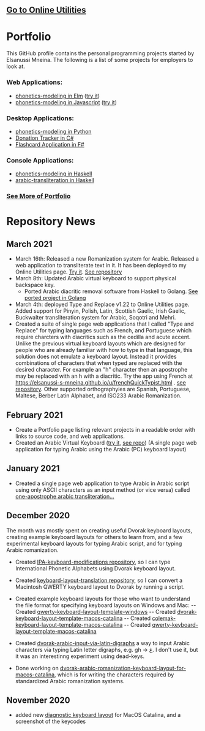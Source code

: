 ## [Go to Online Utilities](https://elsanussi-s-mneina.github.io/u/)

# Portfolio
This GitHub profile contains the personal programming projects started by Elsanussi Mneina.
The following is a list of some projects for employers to look at.
### Web Applications:
- [phonetics-modeling in Elm](https://github.com/elsanussi-s-mneina/phonetics-modeling-elm) ([try it](https://elsanussi-s-mneina.github.io/phonetics-modeling-elm-demo/))
- [phonetics-modeling in Javascript](https://github.com/elsanussi-s-mneina/phonetics-modeling-html-js) ([try it](https://elsanussi-s-mneina.github.io/phonetics-modeling-html-js/))

### Desktop Applications:
- [phonetics-modeling in Python](https://github.com/elsanussi-s-mneina/phonetics-modeling-python)
- [Donation Tracker in C#](https://github.com/elsanussi-s-mneina/DonationTracker)   
- [Flashcard Application in F#](https://github.com/elsanussi-s-mneina/flashcard-application-fs)

### Console Applications:
- [phonetics-modeling in Haskell](https://github.com/elsanussi-s-mneina/phonetics-modeling)
- [arabic-transliteration in Haskell](https://github.com/elsanussi-s-mneina/arabic-transliteration)
### [See More of Portfolio](https://elsanussi-s-mneina.github.io/)

# Repository News
## March 2021
- March 16th: Released a new Romanization system for Arabic. Released a web application to transliterate text in it. It has been deployed to my Online Utilities page. [Try it](https://elsanussi-s-mneina.github.io/u/artranslit_hslash.html). [See repository](https://github.com/elsanussi-s-mneina/h-slash-arabic-romanization-html-js)
- March 8th: Updated Arabic virtual keyboard to support physical backspace key.
  - Ported Arabic diacritic removal software from Haskell to Golang. [See ported project in Golang](https://github.com/elsanussi-s-mneina/remove-arabic-diacritics-by-golang)
- March 4th: deployed Type and Replace v1.22 to Online Utilities page. Added support for Pinyin, Polish, Latin, Scottish Gaelic, Irish Gaelic, Buckwalter transliteration system for Arabic, Soqotri and Mehri.
- Created a suite of single page web applications that I called "Type and Replace" for typing languages such as French, and Portuguese which require charcters with diacritics such as the cedilla and acute accent. Unlike the previous virtual keyboard layouts which are designed for people who are already familiar with how to type in that language, this solution does not emulate a keyboard layout. Instead it provides combinations of characters that when typed are replaced with the desired character. For example an "h" character then an apostrophe may be replaced with an h with a diacritic. Try the app using French at https://elsanussi-s-mneina.github.io/u/frenchQuickTypist.html . [see repository](https://github.com/elsanussi-s-mneina/type-and-replace-html-js). Other supported orthographyies are Spanish, Portuguese, Maltese, Berber Latin Alphabet, and ISO233 Arabic Romanization.

## February 2021
- Create a Portfolio page listing relevant projects in a readable order with links to source code, and web applications.
- Created an Arabic Virtual Keyboard ([try it](https://elsanussi-s-mneina.github.io/u/ar_pc_virt.html), [see repo](https://github.com/elsanussi-s-mneina/arabic_pc_virtual_keyboard_in_html_javascript)) (A single page web application for typing Arabic using the Arabic (PC) keyboard layout)

## January 2021
- Created a single page web application to type Arabic in Arabic script using only ASCII characters as an input method (or vice versa) called [one-apostrophe arabic transliteration...](https://github.com/elsanussi-s-mneina/one-apostrophe-arabic-transliteration-html-js)

## December 2020 
The month was mostly spent on creating useful Dvorak keyboard layouts, creating example keyboard layouts for others to learn from, and a few experimental keyboard layouts for typing Arabic script, and for typing Arabic romanization.
- Created [IPA-keyboard-modifications repository](https://github.com/elsanussi-s-mneina/IPA-keyboard-modifications), so I can type International Phonetic Alphabets using Dvorak keyboard layout.
- Created [keyboard-layout-translation repository](https://github.com/elsanussi-s-mneina/keyboard-layout-translation), so I can convert a Macintosh QWERTY keyboard layout to Dvorak by running a script.
- Created example keyboard layouts for those who want to understand the file format for specifying keyboard layouts on Windows and Mac:
-- Created [qwerty-keyboard-layout-template-windows](https://github.com/elsanussi-s-mneina/qwerty-keyboard-layout-template-windows)
-- Created [dvorak-keyboard-layout-template-macos-catalina](https://github.com/elsanussi-s-mneina/dvorak-keyboard-layout-template-macos-catalina)
-- Created [colemak-keyboard-layout-template-macos-catalina](https://github.com/elsanussi-s-mneina/colemak-keyboard-layout-template-macos-catalina)
-- Created [qwerty-keyboard-layout-template-macos-catalina](https://github.com/elsanussi-s-mneina/qwerty-keyboard-layout-template-macos-catalina)

- Created [dvorak-arabic-input-via-latin-digraphs](https://github.com/elsanussi-s-mneina/dvorak-arabic-input-via-latin-digraphs) a way to input Arabic characters via typing Latin letter digraphs, e.g. gh -> غ. I don't use it, but it was an interestinng experiment using dead-keys.
- Done working on [dvorak-arabic-romanization-keyboard-layout-for-macos-catalina](https://github.com/elsanussi-s-mneina/dvorak-arabic-romanization-keyboard-layout-for-macos-catalina), which is for writing the characters required by standardized Arabic romanization systems.

## November 2020
- added new [diagnostic keyboard layout](https://github.com/elsanussi-s-mneina/keycodes-for-keyboard-macos-catalina-diagnostics) for MacOS Catalina, and a screenshot of the keycodes

